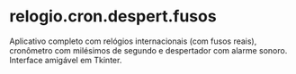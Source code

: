 # relogio.cron.despert.fusos
Aplicativo completo com relógios internacionais (com fusos reais), cronômetro com milésimos de segundo e despertador com alarme sonoro. Interface amigável em Tkinter.
